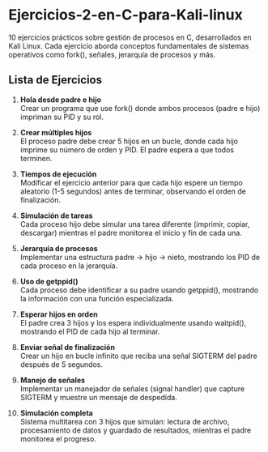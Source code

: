 # Ejercicios-2-en-C-para-Kali-linux

10 ejercicios prácticos sobre gestión de procesos en C, desarrollados en Kali Linux. Cada ejercicio aborda conceptos fundamentales de sistemas operativos como fork(), señales, jerarquía de procesos y más.

## Lista de Ejercicios

1. **Hola desde padre e hijo**  
   Crear un programa que use fork() donde ambos procesos (padre e hijo) impriman su PID y su rol.

2. **Crear múltiples hijos**  
   El proceso padre debe crear 5 hijos en un bucle, donde cada hijo imprime su número de orden y PID. El padre espera a que todos terminen.

3. **Tiempos de ejecución**  
   Modificar el ejercicio anterior para que cada hijo espere un tiempo aleatorio (1-5 segundos) antes de terminar, observando el orden de finalización.

4. **Simulación de tareas**  
   Cada proceso hijo debe simular una tarea diferente (imprimir, copiar, descargar) mientras el padre monitorea el inicio y fin de cada una.

5. **Jerarquía de procesos**  
   Implementar una estructura padre → hijo → nieto, mostrando los PID de cada proceso en la jerarquía.

6. **Uso de getppid()**  
   Cada proceso debe identificar a su padre usando getppid(), mostrando la información con una función especializada.

7. **Esperar hijos en orden**  
   El padre crea 3 hijos y los espera individualmente usando waitpid(), mostrando el PID de cada hijo al terminar.

8. **Enviar señal de finalización**  
   Crear un hijo en bucle infinito que reciba una señal SIGTERM del padre después de 5 segundos.

9. **Manejo de señales**  
   Implementar un manejador de señales (signal handler) que capture SIGTERM y muestre un mensaje de despedida.

10. **Simulación completa**  
    Sistema multitarea con 3 hijos que simulan: lectura de archivo, procesamiento de datos y guardado de resultados, mientras el padre monitorea el progreso.
